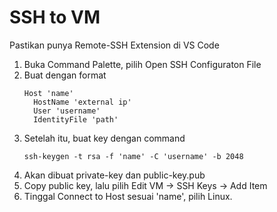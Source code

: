 # SSH to VM

Pastikan punya Remote-SSH Extension di VS Code

1. Buka Command Palette, pilih Open SSH Configuraton File
2. Buat dengan format
   ```
   Host 'name'
     HostName 'external ip'
     User 'username'
     IdentityFile 'path'
   ```
4. Setelah itu, buat key dengan command
   ```
   ssh-keygen -t rsa -f 'name' -C 'username' -b 2048
   ```
6. Akan dibuat private-key dan public-key.pub
7. Copy public key, lalu pilih Edit VM -> SSH Keys -> Add Item
8. Tinggal Connect to Host sesuai 'name', pilih Linux.

